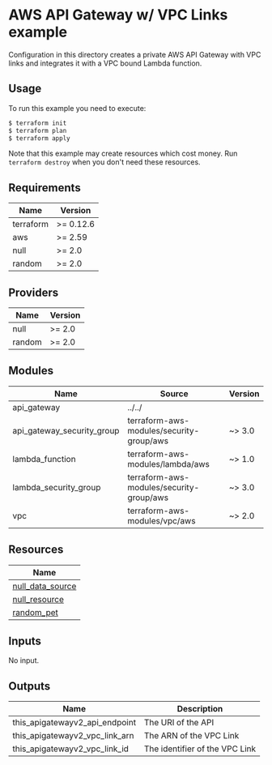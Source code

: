 # AWS API Gateway w/ VPC Links example

Configuration in this directory creates a private AWS API Gateway with VPC links and integrates it with a VPC bound Lambda function.


## Usage

To run this example you need to execute:

```bash
$ terraform init
$ terraform plan
$ terraform apply
```

Note that this example may create resources which cost money. Run `terraform destroy` when you don't need these resources.

<!-- BEGINNING OF PRE-COMMIT-TERRAFORM DOCS HOOK -->
## Requirements

| Name | Version |
|------|---------|
| terraform | >= 0.12.6 |
| aws | >= 2.59 |
| null | >= 2.0 |
| random | >= 2.0 |

## Providers

| Name | Version |
|------|---------|
| null | >= 2.0 |
| random | >= 2.0 |

## Modules

| Name | Source | Version |
|------|--------|---------|
| api_gateway | ../../ |  |
| api_gateway_security_group | terraform-aws-modules/security-group/aws | ~> 3.0 |
| lambda_function | terraform-aws-modules/lambda/aws | ~> 1.0 |
| lambda_security_group | terraform-aws-modules/security-group/aws | ~> 3.0 |
| vpc | terraform-aws-modules/vpc/aws |  ~> 2.0 |

## Resources

| Name |
|------|
| [null_data_source](https://registry.terraform.io/providers/hashicorp/null/latest/docs/data-sources/data_source) |
| [null_resource](https://registry.terraform.io/providers/hashicorp/null/latest/docs/resources/resource) |
| [random_pet](https://registry.terraform.io/providers/hashicorp/random/latest/docs/resources/pet) |

## Inputs

No input.

## Outputs

| Name | Description |
|------|-------------|
| this\_apigatewayv2\_api\_endpoint | The URI of the API |
| this\_apigatewayv2\_vpc\_link\_arn | The ARN of the VPC Link |
| this\_apigatewayv2\_vpc\_link\_id | The identifier of the VPC Link |
<!-- END OF PRE-COMMIT-TERRAFORM DOCS HOOK -->
